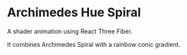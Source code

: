 # Archimedes Hue Spiral

A shader animation using React Three Fiber.

It combines Archimedes Spiral with a rainbow conic gradient.
